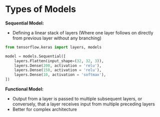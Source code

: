 # Types of Models

**Sequential Model:**&#x20;

* Defining a linear stack of layers (Where one layer follows on directly from previous layer without any branching)

```python
from tensorflow.keras import layers, models

model = models.Sequential([
    layers.Flatten(input_shape=(32, 32, 3)),
    layers.Dense(200, activation = 'relu'),
    layers.Dense(150, activation = 'relu'),
    layers.Dense(10, activation = 'softmax'),
])
```

**Functional Model:**

* Output from a layer is passed to multiple subsequent layers, or conversely, that a layer receives input from multiple preceding layers
* Better for complex architecture
